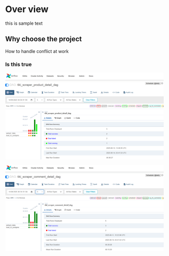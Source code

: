 # Over view
this is sample text
## Why choose the project
How to handle conflict at work
### Is this true

![Project Screenshot](Images/Screenshot_airflowproduct.png)

![Project Screenshot](Images/Screenshot_airflowcomment.png)


